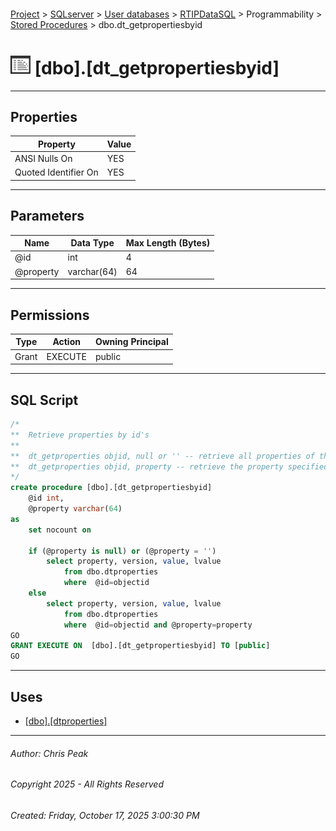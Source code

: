 #### 

[Project](../../../../../index.md) > [SQLserver](../../../../index.md) > [User databases](../../../index.md) > [RTIPDataSQL](../../index.md) > Programmability > [Stored Procedures](Stored_Procedures.md) > dbo.dt_getpropertiesbyid

# ![Stored Procedures](../../../../../Images/StoredProcedure32.png) [dbo].[dt_getpropertiesbyid]

---

## <a name="#properties"></a>Properties

| Property | Value |
|---|---|
| ANSI Nulls On | YES |
| Quoted Identifier On | YES |


---

## <a name="#parameters"></a>Parameters

| Name | Data Type | Max Length (Bytes) |
|---|---|---|
| @id | int | 4 |
| @property | varchar(64) | 64 |


---

## <a name="#permissions"></a>Permissions

| Type | Action | Owning Principal |
|---|---|---|
| Grant | EXECUTE | public |


---

## <a name="#sqlscript"></a>SQL Script

```sql
/*
**	Retrieve properties by id's
**
**	dt_getproperties objid, null or '' -- retrieve all properties of the object itself
**	dt_getproperties objid, property -- retrieve the property specified
*/
create procedure [dbo].[dt_getpropertiesbyid]
	@id int,
	@property varchar(64)
as
	set nocount on

	if (@property is null) or (@property = '')
		select property, version, value, lvalue
			from dbo.dtproperties
			where  @id=objectid
	else
		select property, version, value, lvalue
			from dbo.dtproperties
			where  @id=objectid and @property=property
GO
GRANT EXECUTE ON  [dbo].[dt_getpropertiesbyid] TO [public]
GO

```


---

## <a name="#uses"></a>Uses

* [[dbo].[dtproperties]](../../Tables/dbo_dtproperties.md)


---

###### Author:  Chris Peak

###### Copyright 2025 - All Rights Reserved

###### Created: Friday, October 17, 2025 3:00:30 PM

